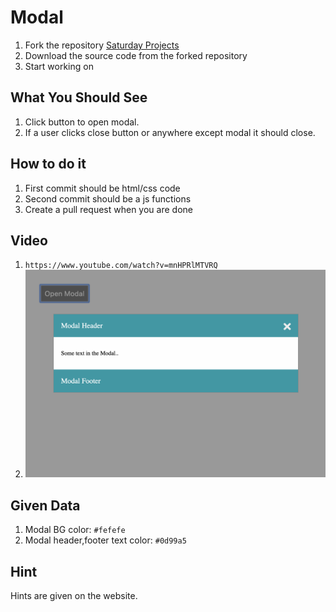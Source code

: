 # Modal

1. Fork the repository [Saturday Projects](https://github.com/seytechschool/saturday-projects)
2. Download the source code from the forked repository
3. Start working on


## What You Should See

1. Click button to open modal.
2. If a user clicks close button or anywhere except modal it should close.


## How to do it

1. First commit should be html/css code
2. Second commit should be a js functions
5. Create a pull request when you are done

## Video 

1. `https://www.youtube.com/watch?v=mnHPRlMTVRQ`
2. [![off-canvas-menu](./images/modal.png)](https://www.youtube.com/watch?v=mnHPRlMTVRQ)



## Given Data

1. Modal BG color: `#fefefe`
2. Modal header,footer text color: `#0d99a5`


## Hint

Hints are given on the website.
